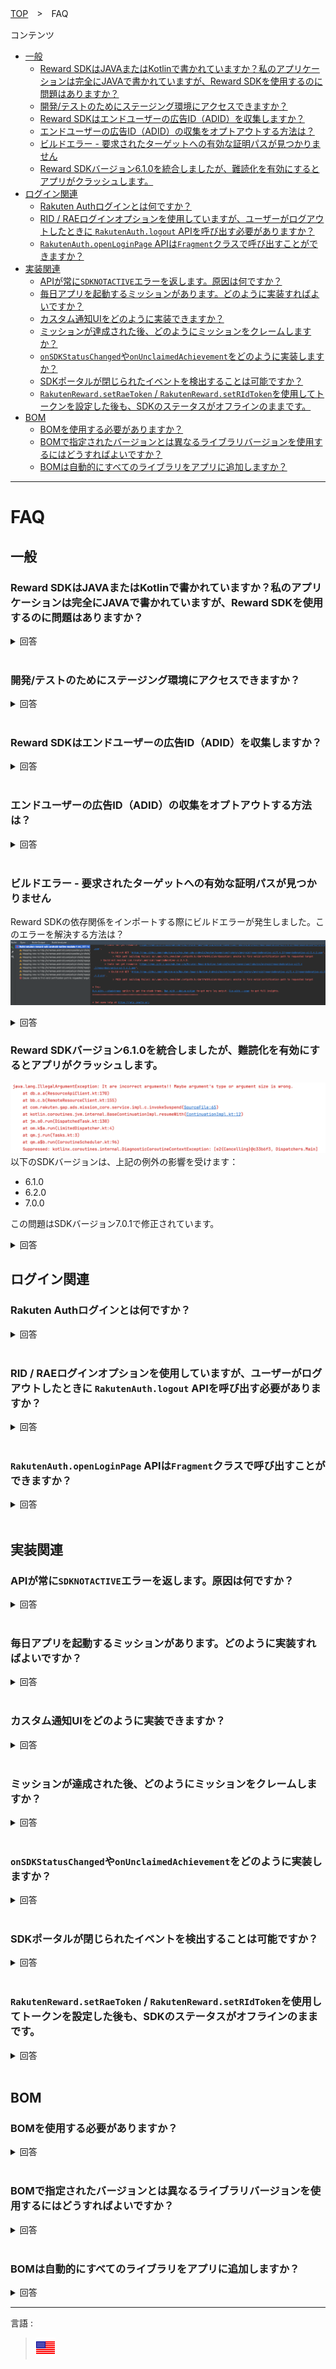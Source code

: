 [TOP](../README.md#top)　>　FAQ

コンテンツ
* [一般](#一般)
    * [Reward SDKはJAVAまたはKotlinで書かれていますか？私のアプリケーションは完全にJAVAで書かれていますが、Reward SDKを使用するのに問題はありますか？](#reward-sdkはjavaまたはkotlinで書かれていますか私のアプリケーションは完全にjavaで書かれていますがreward-sdkを使用するのに問題はありますか)
    * [開発/テストのためにステージング環境にアクセスできますか？](#開発テストのためにステージング環境にアクセスできますか)
    * [Reward SDKはエンドユーザーの広告ID（ADID）を収集しますか？](#reward-sdkはエンドユーザーの広告idadidを収集しますか)
    * [エンドユーザーの広告ID（ADID）の収集をオプトアウトする方法は？](#エンドユーザーの広告idadidの収集をオプトアウトする方法は)  
    * [ビルドエラー - 要求されたターゲットへの有効な証明パスが見つかりません](#ビルドエラー---要求されたターゲットへの有効な証明パスが見つかりません)  
    * [Reward SDKバージョン6.1.0を統合しましたが、難読化を有効にするとアプリがクラッシュします。](#reward-sdkバージョン610を統合しましたが難読化を有効にするとアプリがクラッシュします)
* [ログイン関連](#ログイン関連)
    * [Rakuten Authログインとは何ですか？](#rakuten-authログインとは何ですか)
    * [RID / RAEログインオプションを使用していますが、ユーザーがログアウトしたときに `RakutenAuth.logout` APIを呼び出す必要がありますか？](#rid--raeログインオプションを使用していますがユーザーがログアウトしたときに-rakutenauthlogout-apiを呼び出す必要がありますか)
    * [`RakutenAuth.openLoginPage` APIは`Fragment`クラスで呼び出すことができますか？](#rakutenauthopenloginpage-apiはfragmentクラスで呼び出すことができますか)
* [実装関連](#実装関連)
    * [APIが常に`SDKNOTACTIVE`エラーを返します。原因は何ですか？](#apiが常にsdknotactiveエラーを返します原因は何ですか)
    * [毎日アプリを起動するミッションがあります。どのように実装すればよいですか？](#毎日アプリを起動するミッションがありますどのように実装すればよいですか)
    * [カスタム通知UIをどのように実装できますか？](#カスタム通知uiをどのように実装できますか)
    * [ミッションが達成された後、どのようにミッションをクレームしますか？](#ミッションが達成された後どのようにミッションをクレームしますか)
    * [`onSDKStatusChanged`や`onUnclaimedAchievement`をどのように実装しますか？](#onsdkstatuschangedやonunclaimedachievementをどのように実装しますか)
    * [SDKポータルが閉じられたイベントを検出することは可能ですか？](#sdkポータルが閉じられたイベントを検出することは可能ですか)
    * [`RakutenReward.setRaeToken` / `RakutenReward.setRIdToken`を使用してトークンを設定した後も、SDKのステータスがオフラインのままです。](#rakutenrewardsetraetoken--rakutenrewardsetridtokenを使用してトークンを設定した後もsdkのステータスがオフラインのままです)  
* [BOM](#bom)  
    * [BOMを使用する必要がありますか？](#bomを使用する必要がありますか)  
    * [BOMで指定されたバージョンとは異なるライブラリバージョンを使用するにはどうすればよいですか？](#bomで指定されたバージョンとは異なるライブラリバージョンを使用するにはどうすればよいですか)  
    * [BOMは自動的にすべてのライブラリをアプリに追加しますか？](#bomは自動的にすべてのライブラリをアプリに追加しますか)

---
# FAQ

## 一般 

### Reward SDKはJAVAまたはKotlinで書かれていますか？私のアプリケーションは完全にJAVAで書かれていますが、Reward SDKを使用するのに問題はありますか？
<details>
    <summary>回答</summary>
Reward SDKは完全にKotlinで書かれています。

Reward SDKはJAVAもサポートしていますが、APIの呼び出しにいくつかの違いがあるかもしれません。

詳細については[こちら](../java/README.md)を参照してください。

</details>

<br>

### 開発/テストのためにステージング環境にアクセスできますか？
<details>
    <summary>回答</summary>
いいえ、現在、開発者向けにステージング環境は提供していません。開発/テストには開発モードまたはテストアカウントを使用してください。

</details>

<br>

### Reward SDKはエンドユーザーの広告ID（ADID）を収集しますか？
<details>
    <summary>回答</summary>
はい、Reward SDKはユーザーの広告ID（ADID）を収集します。 

Reward SDKは広告の最適化のためにADIDを使用します。  

</details>

<br>

### エンドユーザーの広告ID（ADID）の収集をオプトアウトする方法は？
<details>
    <summary>回答</summary>
Reward SDKはGoogle Playライブラリの広告識別子を使用してユーザーのADIDを収集します。ユーザーのADIDの収集を停止するには、以下の変更を加えてください：

`app/build.gradle` ファイルに以下を追加して、広告識別子ライブラリを削除します。
```groovy
implementation ('com.rakuten.android:rewardsdknative-ui:x.x.x') {
    exclude group: 'com.google.android.gms', module: 'play-services-ads-identifier'
} 
```

`AndroidManifest`ファイルに以下を追加して、ADIDの権限を無効にします。
```xml
<uses-permission 
    android:name="com.google.android.gms.permission.AD_ID"
    tools:node="remove" />
```

Reward SDKがユーザーのADIDを収集しなくなったことを確認するには、以下のログをチェックしてください：

![logcat](log.png)

</details>

<br>

### ビルドエラー - 要求されたターゲットへの有効な証明パスが見つかりません  
Reward SDKの依存関係をインポートする際にビルドエラーが発生しました。このエラーを解決する方法は？ 
![error-log](build_error_log.png)  

<details>
    <summary>回答</summary>  

この問題を解決するためのアプローチは2つあります。  

<details>
    <summary>1. Gradle JDKを更新する</summary>

Android StudioでGradle JDKを更新する方法   
1. プロジェクト構造を開く:  
    * File > Project Structureを選択し、Gradle Settingsをクリックします。  
![project-structure](jdk1.png)  

2. JDKを選択する:  
    * デフォルトのAndroid Studio JDKを使用しないでください。他のJDKがある場合は、そのJDKを選択します。ない場合は、新しいJDKをダウンロードしてください。 
![add-jdk](jdk2.png)  
![jdk](jdk3.png)  

3. 新しいJDKを選択する:  
    * 新しいJDKをダウンロードした後、そのJDKバージョンを選択してOKをクリックします。    

4. Gradleプロジェクトを再同期する:  
    * Gradleがプロジェクトを再同期するのを待ちます。  

これで、Gradle JDKの更新が完了し、ビルドエラーが解決されるはずです。  

</details>

<details>
    <summary>2. CA証明書をインポートする方法</summary>

ステップ1: CA証明書をダウンロードする  
1. CA証明書をダウンロードする:  
    * ブラウザで以下のリンクを開きます: https://raw.githubusercontent.com/rakuten-ads/Rakuten-Reward-Native-Android/master/maven/com/rakuten/android/rewardsdknative-ui/3.4.2/rewardsdknative-ui-3.4.2.pom  
    * Google Chromeでリンクを開き、ロックアイコンをクリックしてCA証明書をダウンロードします。     
![ca-cert](ca-cert1.png)  

ステップ2: CA証明書をJAVAトラストストアにインポートする  
1. Android Studio Gradle JDKの場所を確認する:  
    * Android Studioを開き、File > Project Structure > SDK Locationに移動します。   
![jdk-location](ca-cert2.png)  

2. スクリプトを実行する:  
    * `JDK-location`は上記で確認したJDKのパスです。以下のコマンドを実行します：  
```bash
cd <JDK-location>/Contents/Home
```  

3. 証明書をJAVAトラストストアにインポートする:  
    * `cert-path`はダウンロードしたCA証明書のパスです。以下のコマンドを実行します：      
```bash
./bin/keytool -importcert -keystore lib/security/cacerts -storepass changeit -file <cert-path> -alias "github_cert"
```  

4. 証明書をトラストストアに受け入れる:  
    * 証明書をトラストストアに受け入れた後、Android Studioを再起動し、Gradleを再同期します。  

これで、CA証明書のインポートが完了し、ビルドエラーが解決されるはずです。  

</details>  

上記のアプローチのどちらも問題を解決しない場合は、開発チームに連絡してください。   
</details>  

### Reward SDKバージョン6.1.0を統合しましたが、難読化を有効にするとアプリがクラッシュします。  
![crash-log](crash-log.png)  
以下のSDKバージョンは、上記の例外の影響を受けます：  
* 6.1.0  
* 6.2.0  
* 7.0.0

この問題はSDKバージョン7.0.1で修正されています。    
<details>
    <summary>回答</summary>  
    
SDKバージョンをアップグレードできない場合は、以下のルールを`proguard-rules.pro`ファイルに追加してください。  

```  
-keep class com.rakuten.gap.ads.mission_remote.** { *; }
```  

</details>

## ログイン関連

### Rakuten Authログインとは何ですか？
<details>
    <summary>回答</summary>
RakutenAuthログインオプションは、サードパーティ向けのものです。例えば、Rakutenの外部アプリで、RakutenのログインSDK（RIDまたはRAE）を使用していないアプリが対象です。そのため、これらのアプリはRakutenAuthログインオプションを使用できます。  

もしあなたのアプリがすでにRakutenのログインSDKを使用している場合、このログインオプションを使用する必要はありません。 

</details>

<br>

### RID / RAEログインオプションを使用していますが、ユーザーがログアウトしたときに `RakutenAuth.logout` APIを呼び出す必要がありますか？
<details>
    <summary>回答</summary>  
Reward SDKバージョン<strong>3.1.1</strong>以降を使用している場合、どのログインオプションを使用しているかに関わらず、トークンとデータを適切にクリアするためにログアウトAPIを呼び出す必要があります。  

```kotlin
RakutenAuth.logout(object : LogoutResultCallback {
    override fun logoutSuccess() {
        //logout completed
    }

    override fun logoutFailed(e: RakutenRewardAPIError) {
        //logout failed
    }
})
```

</details>

<br>

### `RakutenAuth.openLoginPage` APIは`Fragment`クラスで呼び出すことができますか？
<details>
    <summary>回答</summary>  

はい、`Fragment`クラスでAPIを呼び出すことができます。`Fragment`インスタンスを提供することで、`onActivityResult`が`Fragment`クラス内でトリガーされます。  

サンプル実装
```kotlin
class TestLoginFragment : Fragment() {
    companion object {
        private const val LOGIN_REQ_CODE = 533
    }
     
    private fun login() {
        // Fragmentインスタンスを提供してログインページを開く
        RakutenAuth.openLoginPage(this, LOGIN_REQ_CODE)
         
        // これはActivityクラス内でonActivityResultがトリガーされる
        // RakutenAuth.openLoginPage(requireActivity(), LOGIN_REQ_CODE)
    }
 
    override fun onActivityResult(requestCode: Int, resultCode: Int, data: Intent?) {
        super.onActivityResult(requestCode, resultCode, data)
        if (requestCode == LOGIN_REQ_CODE) {
            if (resultCode == RESULT_OK) {
                RakutenAuth.handleActivityResult(data, object : LoginResultCallback {
                    override fun loginSuccess() {
                        // login success
                    }
 
                    override fun loginFailed(e: RakutenRewardAPIError) {
                        Toast.makeText(requireContext(), "Login Failed", Toast.LENGTH_SHORT).show()
                    }
                })
            } else {
                Toast.makeText(requireContext(), "Login Cancelled", Toast.LENGTH_SHORT).show()
            }
        }
    }
}
```

</details>

<br>

## 実装関連

### APIが常に`SDKNOTACTIVE`エラーを返します。原因は何ですか？
<details>
    <summary>回答</summary>

このエラーは、Reward SDKがまだ開始されておらず、データの同期が行われていないことを意味します。  

まず、Applicationクラスで初期化APIが呼び出されているか確認し、提供されたApp Keyが正しいかどうかを確認してください。  
``` kotlin
RakutenReward.init(<AppKey>)
```
>**\*バージョン3.3.0以降では、手動での初期化は不要になりました。**
>
>アプリケーションのAndroidManifest.xmlに`App Key`を以下のように設定してください：
>```xml
><application>
>    <!-- Reward SDK Application Key -->
>    <meta-data
>        android:name="com.rakuten.gap.ads.mission_core.appKey"
>        android:value="{Application Key}"/>
></application>
>```

次に、APIを呼び出すActivityクラスが、[こちら](../basic/README.md#activity-と紐づけてsdk機能をアクティブにする)のオプションのいずれかを使用してSDKを開始しているか確認してください。  

上記の設定が正しく行われている場合、APIを呼び出す前にSDKのステータスが`ONLINE`に変更されるのを待ちます。ステータスの変更は以下のメソッドでトリガーされます：  
```kotlin
override fun onSDKStatusChanged(status: RakutenRewardSDKStatus) {
    if (status == RakutenRewardSDKStatus.ONLINE) {
        // SDKがアクティブになりました。ここでAPIを呼び出します。
    }
}
```
</details>

<br>

### 毎日アプリを起動するミッションがあります。どのように実装すればよいですか？
<details>
    <summary>回答</summary>

ユーザーがアプリを起動するたびにミッションのアクションコードをログに記録するには、まずSDKのステータスが`ONLINE`に変更されるのを待つ必要があります。これは、Reward SDKがデータを同期するために時間が必要なためです。   

ステータスの変更は以下のメソッドでトリガーされます：  
```kotlin
override fun onSDKStatusChanged(status: RakutenRewardSDKStatus) {
    if (status == RakutenRewardSDKStatus.ONLINE) {
        RakutenReward.logAction(<ActionCode>, {
            // アクションのログ記録に成功
        }) {
            // アクションのログ記録に失敗
        }
    }
}
```
</details>

<br>

### カスタム通知UIをどのように実装できますか？  
<details>
    <summary>回答</summary>
例えば、ミッションAは3回のアクションログが必要です。

```kotlin
RakutenReward.logAction(<ActionCode>, {
    // アクションのログ記録に成功
}) {
    // アクションのログ記録に失敗
}
```
上記の`logAction` APIが3回成功すると、ミッションAが達成され、`RakutenRewardListener`の`onUnclaimedAchievement`メソッドがトリガーされます。  

カスタムUIを表示するためのサンプル実装  
```kotlin
override fun onUnclaimedAchievement(achievement: MissionAchievementData) {
    if (achievement.custom // 通知タイプがCUSTOMかどうかを確認
        && RakutenRewardConfig.isUiEnabled() // ユーザーがUI設定を有効にしているかどうかを確認
    ) {
        // メインスレッドでカスタムUIを表示
    }
}
```

</details>

<br>

### ミッションが達成された後、どのようにミッションをクレームしますか？  
<details>
    <summary>回答</summary>  

クレームAPIは`MissionAchievementData`オブジェクトで利用できます。   

```kotlin
achievement.claim({
    // クレーム成功
}) {
    // クレーム失敗
}
```

`MissionAchievementData`オブジェクトを取得する方法は2つあります。  

1つ目は、ユーザーがCUSTOM通知タイプのミッションを達成したときに`onUnclaimedAchievement`がトリガーされる場合です。  

```kotlin
override fun onUnclaimedAchievement(achievement: MissionAchievementData) {
    if (achievement.custom // 通知タイプがCUSTOMかどうかを確認
        && RakutenRewardConfig.isUiEnabled() // ユーザーがUI設定を有効にしているかどうかを確認
    ) {
        // メインスレッドでカスタムUIを表示し、以下を呼び出してミッションをクレーム
        achievement.claim({
            // クレーム成功
        }) {
            // クレーム失敗
        }
    }
}
```

2つ目は、未クレームアイテムを取得するAPIを呼び出す方法です。  

```kotlin
RakutenReward.getUnclaimedItems({ unclaimList ->
    unclaimList[0].claim({
        // クレーム成功
    }) {
        // クレーム失敗
    }
}) {
    // 未クレームアイテムの取得に失敗
}
```

</details>

<br>

### `onSDKStatusChanged`や`onUnclaimedAchievement`をどのように実装しますか？
<details>
    <summary>回答</summary>

`onSDKStatusChanged`や`onUnclaimedAchievement`は、`RakutenRewardListener`のメソッドです。`RakutenRewardListener`の新しいオブジェクトを作成し、各メソッドに対する実装を提供します。  

```kotlin
val listener = object : RakutenRewardListener {
    override fun onUnclaimedAchievement(achievement: MissionAchievementData) {
        // ユーザーがミッションを達成しました。これは主にCUSTOM通知タイプに使用されます。
    }
 
    override fun onUserUpdated(user: RakutenRewardUser) {
        // ユーザーデータが更新されました
    }
 
    override fun onSDKStatusChanged(status: RakutenRewardSDKStatus) {
        // Reward SDKのステータスが変更されました
    }
 
    override fun onSDKClaimClosed(
        missionAchievementData: MissionAchievementData,
        status: RakutenRewardClaimStatus
    ) {
        // クレームビューが閉じられました
    }
}
```  
次に、リスナーオブジェクトを追加または削除するために以下のAPIを呼び出します。メモリリークを防ぐために、リスナーを削除するAPIが必要です。  

```kotlin
override fun onResume() {
    RakutenReward.addRakutenRewardListener(listener)
    super.onResume()
}
 
override fun onPause() {
    super.onPause()
    RakutenReward.removeRakutenRewardListener(listener)
}
```
> :grey_exclamation:  **`RakutenRewardBaseActivity`を使用してSDKを開始している場合、上記の手順は不要です。`RakutenRewardBaseActivity`クラスが既にこれを処理しているため、必要なメソッドをオーバーライドして独自の実装を提供するだけで済みます。**

</details>

<br>

### SDKポータルが閉じられたイベントを検出することは可能ですか？
<details>
    <summary>回答</summary>

はい、SDKポータルが閉じられたイベントを検出することは可能です。`openSDKPortal` APIに一意のリクエストコードを提供し、SDKポータルが閉じられたときに`onActivityResult`がトリガーされます。  

サンプル実装  

```kotlin
class SampleActivity : RakutenRewardBaseActivity() {
    companion object {
        private const val UNIQUE_REQ_CODE = 478
    }
 
    override fun onCreate(savedInstanceState: Bundle?) {
        super.onCreate(savedInstanceState)
        RakutenReward.openSDKPortal(UNIQUE_REQ_CODE)
    }
 
    override fun onActivityResult(requestCode: Int, resultCode: Int, data: Intent?) {
        if (requestCode == UNIQUE_REQ_CODE) {
            // SDKポータルが閉じられたイベントを処理
        } else {
            super.onActivityResult(requestCode, resultCode, data)
        }
    }
}
```
> :grey_exclamation:  **`RakutenReward.openSDKPortal()` APIは`Fragment`クラスでも呼び出すことができますが、`onActivityResult`は`Fragment`クラスの親アクティビティでトリガーされます。**

</details>

<br>

### `RakutenReward.setRaeToken` / `RakutenReward.setRIdToken`を使用してトークンを設定した後も、SDKのステータスがオフラインのままです。  
<details>
    <summary>回答</summary>
トークンを設定した後、以下のAPIを呼び出して手動でSDKセッションを開始する必要があります。 <br>
<code>RakutenReward.startSession()</code><br><br>

サンプル実装  

```kotlin
class SampleActivity : RakutenRewardBaseActivity() {
    ....

    private fun setToken() {
        RakutenReward.setRaeToken("token")
        // このAPIはv3.4.2以降で利用可能です
        RakutenReward.startSession()
    }
}
```
</details>  
<br>

## BOM  

### BOMを使用する必要がありますか？    
<details>
    <summary>回答</summary>  
 
いいえ。各依存関係のバージョンを手動で追加することもできます。ただし、BOMを使用することをお勧めします。これにより、すべての最新の安定バージョンを同時に使用することが容易になります。   
</details>  

<br>  

### BOMで指定されたバージョンとは異なるライブラリバージョンを使用するにはどうすればよいですか？  
<details>
    <summary>回答</summary>  

BOMで指定されたバージョンを上書きするために、希望するライブラリバージョンを指定することができます。   
</details>   

<br>  

### BOMは自動的にすべてのライブラリをアプリに追加しますか？  
<details>
    <summary>回答</summary>  
いいえ。実際にReward Nativeライブラリをアプリに追加して使用するには、各ライブラリをgradleファイルの個別の依存関係として宣言する必要があります。   

BOMを使用することで、アプリ内のReward Nativeライブラリのバージョンが互換性があることが保証されますが、BOM自体はこれらのライブラリをアプリに追加しません。  
</details>  

---
言語 :
> [![en](../../lang/en.png)](../../faq/README.md)   